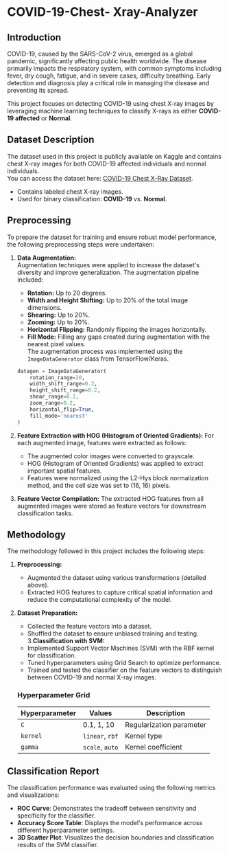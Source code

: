 # COVID-19-Chest- Xray-Analyzer
## Introduction  
COVID-19, caused by the SARS-CoV-2 virus, emerged as a global pandemic, significantly affecting public health worldwide. The disease primarily impacts the respiratory system, with common symptoms including fever, dry cough, fatigue, and in severe cases, difficulty breathing. Early detection and diagnosis play a critical role in managing the disease and preventing its spread.  

This project focuses on detecting COVID-19 using chest X-ray images by leveraging machine learning techniques to classify X-rays as either **COVID-19 affected** or **Normal**.  

## Dataset Description  
The dataset used in this project is publicly available on Kaggle and contains chest X-ray images for both COVID-19 affected individuals and normal individuals.  
You can access the dataset here: [COVID-19 Chest X-Ray Dataset](https://www.kaggle.com/datasets/alifrahman/covid19-chest-xray-image-dataset/code).  

- Contains labeled chest X-ray images.
- Used for binary classification: **COVID-19** vs. **Normal**.  

## Preprocessing  
To prepare the dataset for training and ensure robust model performance, the following preprocessing steps were undertaken:  

1. **Data Augmentation:**  
   Augmentation techniques were applied to increase the dataset's diversity and improve generalization. The augmentation pipeline included:  
   - **Rotation:** Up to 20 degrees.  
   - **Width and Height Shifting:** Up to 20% of the total image dimensions.  
   - **Shearing:** Up to 20%.  
   - **Zooming:** Up to 20%.  
   - **Horizontal Flipping:** Randomly flipping the images horizontally.  
   - **Fill Mode:** Filling any gaps created during augmentation with the nearest pixel values.  
   The augmentation process was implemented using the `ImageDataGenerator` class from TensorFlow/Keras.

   ```python
   datagen = ImageDataGenerator(
       rotation_range=20,
       width_shift_range=0.2,
       height_shift_range=0.2,
       shear_range=0.2,
       zoom_range=0.2,
       horizontal_flip=True,
       fill_mode='nearest'
   )
2. **Feature Extraction with HOG (Histogram of Oriented Gradients):**
    For each augmented image, features were extracted as follows:
      - The augmented color images were converted to grayscale.
      - HOG (Histogram of Oriented Gradients) was applied to extract important spatial features.
      - Features were normalized using the L2-Hys block normalization method, and the cell size was set to (16, 16) pixels.
3. **Feature Vector Compilation:**
   The extracted HOG features from all augmented images were stored as feature vectors for downstream classification tasks.

## Methodology
The methodology followed in this project includes the following steps:

1. **Preprocessing:**
   - Augmented the dataset using various transformations (detailed above).
   - Extracted HOG features to capture critical spatial information and reduce the computational complexity of the model.
3. **Dataset Preparation:**
   - Collected the feature vectors into a dataset.
   - Shuffled the dataset to ensure unbiased training and testing.
3.**Classification with SVM:**
   - Implemented Support Vector Machines (SVM) with the RBF kernel for classification.
   - Tuned hyperparameters using Grid Search to optimize performance.
   - Trained and tested the classifier on the feature vectors to distinguish between COVID-19 and normal X-ray images.
   ### Hyperparameter Grid  

      | Hyperparameter | Values                      | Description                       |
      |----------------|-----------------------------|-----------------------------------|
      | `C`            | 0.1, 1, 10                  | Regularization parameter          |
      | `kernel`       | `linear`, `rbf`             | Kernel type                       |
      | `gamma`        | `scale`, `auto`             | Kernel coefficient                |

## Classification Report
The classification performance was evaluated using the following metrics and visualizations:
 - **ROC Curve**: Demonstrates the tradeoff between sensitivity and specificity for the classifier.
 - **Accuracy Score Table**: Displays the model's performance across different hyperparameter settings.
 - **3D Scatter Plot**: Visualizes the decision boundaries and classification results of the SVM classifier.


